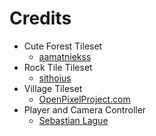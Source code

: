 Credits
=======

- Cute Forest Tileset
  * [aamatniekss](https://itch.io/profile/aamatniekss)
- Rock Tile Tileset
  * [sithoius](https://opengameart.org/users/sithoius)
- Village Tileset
  * [OpenPixelProject.com](https://www.openpixelproject.com)
- Player and Camera Controller
  * [Sebastian Lague](https://github.com/SebLague/2DPlatformer-Tutorial)
